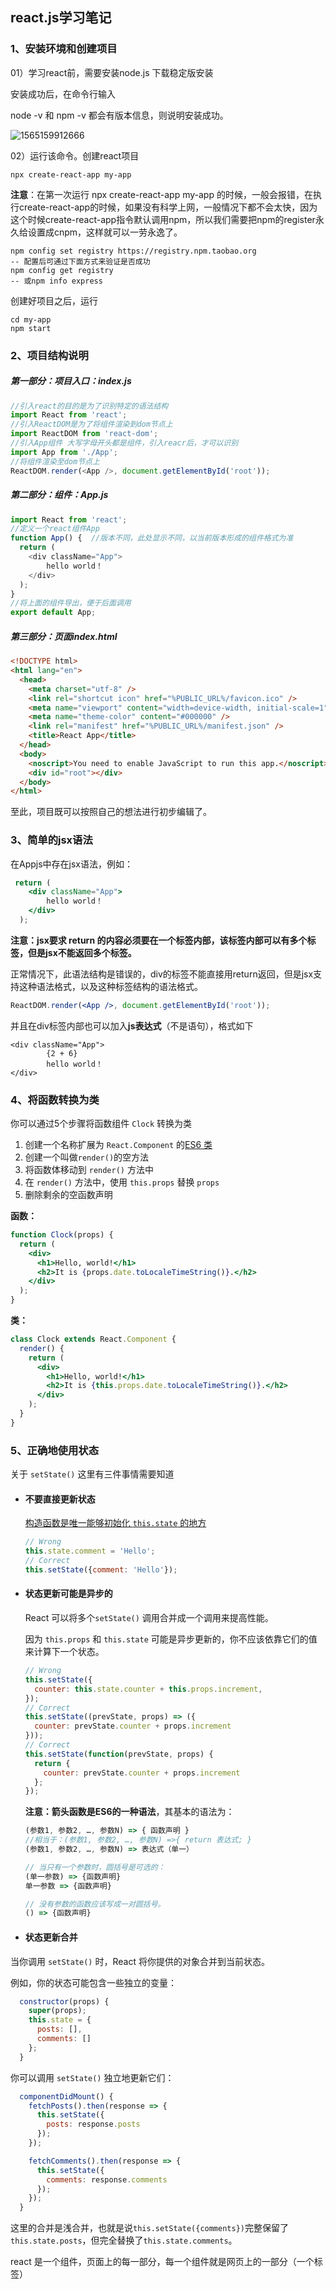 ## react.js学习笔记

### 1、安装环境和创建项目

01）学习react前，需要安装node.js  下载稳定版安装

安装成功后，在命令行输入

node -v  和 npm -v 都会有版本信息，则说明安装成功。

![1565159912666](C:\Users\kangzw\AppData\Roaming\Typora\typora-user-images\1565159912666.png)

02）运行该命令。创建react项目

```
npx create-react-app my-app
```

**注意**：在第一次运行  npx create-react-app my-app 的时候，一般会报错，在执行create-react-app的时候，如果没有科学上网，一般情况下都不会太快，因为这个时候create-react-app指令默认调用npm，所以我们需要把npm的register永久给设置成cnpm，这样就可以一劳永逸了。

```
npm config set registry https://registry.npm.taobao.org
-- 配置后可通过下面方式来验证是否成功
npm config get registry
-- 或npm info express
```

创建好项目之后，运行

```
cd my-app
npm start
```

### 2、项目结构说明

##### 第一部分：项目入口：index.js

```javascript
//引入react的目的是为了识别特定的语法结构
import React from 'react';
//引入ReactDOM是为了将组件渲染到dom节点上
import ReactDOM from 'react-dom';
//引入App组件 大写字母开头都是组件，引入reacr后，才可以识别
import App from './App';
//将组件渲染至dom节点上
ReactDOM.render(<App />, document.getElementById('root'));
```

##### 第二部分：组件：App.js

```javascript
import React from 'react';
//定义一个react组件App
function App() {  //版本不同，此处显示不同，以当前版本形成的组件格式为准
  return (
    <div className="App">
        hello world！
    </div>
  );
}  
//将上面的组件导出，便于后面调用
export default App;
```

##### 第三部分：页面index.html

```html
<!DOCTYPE html>
<html lang="en">
  <head>
    <meta charset="utf-8" />
    <link rel="shortcut icon" href="%PUBLIC_URL%/favicon.ico" />
    <meta name="viewport" content="width=device-width, initial-scale=1" />
    <meta name="theme-color" content="#000000" />
    <link rel="manifest" href="%PUBLIC_URL%/manifest.json" />
    <title>React App</title>
  </head>
  <body>
    <noscript>You need to enable JavaScript to run this app.</noscript>
    <div id="root"></div>
  </body>
</html>
```

至此，项目既可以按照自己的想法进行初步编辑了。

### 3、简单的jsx语法

在Appjs中存在jsx语法，例如：

```jsx
 return (
    <div className="App">
        hello world！
    </div>
  );
```

**注意：jsx要求 return 的内容必须要在一个标签内部，该标签内部可以有多个标签，但是jsx不能返回多个标签。**

​        正常情况下，此语法结构是错误的，div的标签不能直接用return返回，但是jsx支持这种语法格式，以及这种标签结构的语法格式。

```jsx
ReactDOM.render(<App />, document.getElementById('root'));
```

并且在div标签内部也可以加入**js表达式**（不是语句），格式如下

```
<div className="App">
    	{2 + 6}
        hello world！
</div>
```

### 4、将函数转换为类

你可以通过5个步骤将函数组件 `Clock` 转换为类

1. 创建一个名称扩展为 `React.Component` 的[ES6 类](https://developer.mozilla.org/en/docs/Web/JavaScript/Reference/Classes)
2. 创建一个叫做`render()`的空方法
3. 将函数体移动到 `render()` 方法中
4. 在 `render()` 方法中，使用 `this.props` 替换 `props`
5. 删除剩余的空函数声明

**函数：**

```jsx
function Clock(props) {
  return (
    <div>
      <h1>Hello, world!</h1>
      <h2>It is {props.date.toLocaleTimeString()}.</h2>
    </div>
  );
}
```

**类：**

```jsx
class Clock extends React.Component {
  render() {
    return (
      <div>
        <h1>Hello, world!</h1>
        <h2>It is {this.props.date.toLocaleTimeString()}.</h2>
      </div>
    );
  }
}
```

### 5、正确地使用状态

关于 `setState()` 这里有三件事情需要知道

- #### 不要直接更新状态

  <u>构造函数是唯一能够初始化 `this.state` 的地方</u>

  ```jsx
  // Wrong
  this.state.comment = 'Hello';
  // Correct
  this.setState({comment: 'Hello'});
  ```

- #### 状态更新可能是异步的

  React 可以将多个`setState()` 调用合并成一个调用来提高性能。

  因为 `this.props` 和 `this.state` 可能是异步更新的，你不应该依靠它们的值来计算下一个状态。

  ```jsx
  // Wrong
  this.setState({
    counter: this.state.counter + this.props.increment,
  });
  // Correct
  this.setState((prevState, props) => ({
    counter: prevState.counter + props.increment
  }));
  // Correct
  this.setState(function(prevState, props) {
    return {
      counter: prevState.counter + props.increment
    };
  });
  ```

  **注意：箭头函数是ES6的一种语法**，其基本的语法为：

  ```js
  (参数1, 参数2, …, 参数N) => { 函数声明 }
  //相当于：(参数1, 参数2, …, 参数N) =>{ return 表达式; }
  (参数1, 参数2, …, 参数N) => 表达式（单一）
  
  // 当只有一个参数时，圆括号是可选的：
  (单一参数) => {函数声明}
  单一参数 => {函数声明}
  
  // 没有参数的函数应该写成一对圆括号。
  () => {函数声明}
  ```

- #### 状态更新合并

当你调用 `setState()` 时，React 将你提供的对象合并到当前状态。

例如，你的状态可能包含一些独立的变量：

```jsx
  constructor(props) {
    super(props);
    this.state = {
      posts: [],
      comments: []
    };
  }
```

你可以调用 `setState()` 独立地更新它们：

```jsx
  componentDidMount() {
    fetchPosts().then(response => {
      this.setState({
        posts: response.posts
      });
    });

    fetchComments().then(response => {
      this.setState({
        comments: response.comments
      });
    });
  }
```

这里的合并是浅合并，也就是说`this.setState({comments})`完整保留了`this.state.posts`，但完全替换了`this.state.comments`。





































































































































react 是一个组件，页面上的每一部分，每一个组件就是网页上的一部分（一个标签）